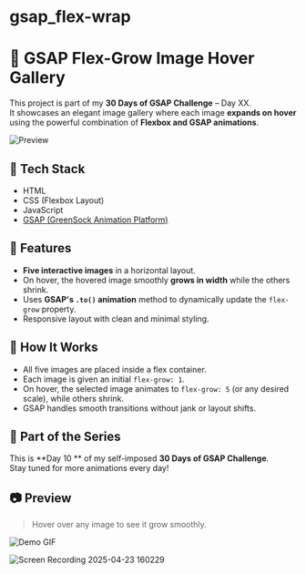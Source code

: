 # gsap_flex-wrap

# 🌟 GSAP Flex-Grow Image Hover Gallery

This project is part of my **30 Days of GSAP Challenge** – Day XX.  
It showcases an elegant image gallery where each image **expands on hover** using the powerful combination of **Flexbox and GSAP animations**.

![Preview](preview.gif)

## 🔧 Tech Stack
- HTML
- CSS (Flexbox Layout)
- JavaScript
- [GSAP (GreenSock Animation Platform)](https://greensock.com/gsap/)

## 🎯 Features
- **Five interactive images** in a horizontal layout.
- On hover, the hovered image smoothly **grows in width** while the others shrink.
- Uses **GSAP's `.to()` animation** method to dynamically update the `flex-grow` property.
- Responsive layout with clean and minimal styling.
## 🚀 How It Works
- All five images are placed inside a flex container.
- Each image is given an initial `flex-grow: 1`.
- On hover, the selected image animates to `flex-grow: 5` (or any desired scale), while others shrink.
- GSAP handles smooth transitions without jank or layout shifts.

## 📅 Part of the Series
This is **Day 10 ** of my self-imposed **30 Days of GSAP Challenge**.  
Stay tuned for more animations every day!

## 📷 Preview
> Hover over any image to see it grow smoothly.

![Demo GIF](preview.gif)

![Screen Recording 2025-04-23 160229](https://github.com/user-attachments/assets/51bc5990-a491-4332-a41c-14558d8035f6)
